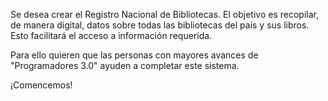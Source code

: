 Se desea crear el Registro Nacional de Bibliotecas. El objetivo es recopilar, de manera digital, datos sobre todas las bibliotecas del país y sus libros. Esto facilitará el acceso a información requerida.

Para ello quieren que las personas con mayores avances de "Programadores 3.0" ayuden a completar este sistema.

¡Comencemos!